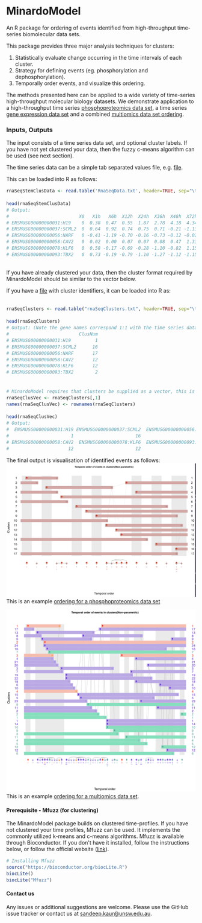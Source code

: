 # MinardoModel

An R package for ordering of events identified from high-throughput time-series biomolecular data sets.

This package provides three major analysis techniques for clusters:
1. Statistically evaluate change occurring in the time intervals of each cluster.
2. Strategy for defining events (eg. phosphorylation and dephosphorylation).  
3. Temporally order events, and visualize this ordering.

The methods presented here can be applied to a wide variety of time-series high-throughput molecular biology datasets. We demonstrate application to a high-throughput time series [phosphoproteomics data set](./phospho.md), a time series [gene expression data set](./ge.md) and a combined [multiomics data set ordering](./multiomics.md).

### Inputs, Outputs

The input consists of a time series data set, and optional cluster labels. If you have not yet clustered your data, then the fuzzy c-means algorithm can be used (see next section).

The time series data can be a simple tab separated values file, e.g. [file](./RnaSeqData.txt).

This can be loaded into R as follows:
```R
rnaSeqStemClusData <- read.table('RnaSeqData.txt', header=TRUE, sep="\t", row.names=1)

head(rnaSeqStemClusData)
# Output:
#                          X0   X1h   X6h  X12h  X24h  X36h  X48h  X72h
# ENSMUSG00000000031:H19    0  0.38  0.47  0.55  1.87  2.78  4.18  4.34
# ENSMUSG00000000037:SCML2  0  0.64  0.92  0.74  0.75  0.71 -0.21 -1.13
# ENSMUSG00000000056:NARF   0 -0.41 -1.19 -0.70 -0.16 -0.73 -0.12 -0.02
# ENSMUSG00000000058:CAV2   0  0.02  0.00  0.07  0.07  0.08  0.47  1.33
# ENSMUSG00000000078:KLF6   0  0.58 -0.17 -0.69 -0.28 -1.10 -0.82  1.15
# ENSMUSG00000000093:TBX2   0  0.73 -0.19 -0.79 -1.10 -1.27 -1.12 -1.15



```

If you have already clustered your data, then the cluster format required by MinardoModel should be similar to the vector below.

If you have a [file](./rnaSeqClusters.txt) with cluster identifiers, it can be loaded into R as:
```R

rnaSeqClusters <- read.table("rnaSeqClusters.txt", header=TRUE, sep="\t", row.names=1)

head(rnaSeqClusters)
# Output: (Note the gene names correspond 1:1 with the time series data file)
#                          ClusNum
# ENSMUSG00000000031:H19         1
# ENSMUSG00000000037:SCML2      16
# ENSMUSG00000000056:NARF       17
# ENSMUSG00000000058:CAV2       12
# ENSMUSG00000000078:KLF6       12
# ENSMUSG00000000093:TBX2        2


# MinardoModel requires that clusters be supplied as a vector, this is one way to convert:
rnaSeqClusVec <- rnaSeqClusters[,1]
names(rnaSeqClusVec) <- rownames(rnaSeqClusters)

head(rnaSeqClusVec)
# Output:
#  ENSMUSG00000000031:H19 ENSMUSG00000000037:SCML2  ENSMUSG00000000056:NARF
#                       1                       16                       17
# ENSMUSG00000000058:CAV2  ENSMUSG00000000078:KLF6  ENSMUSG00000000093:TBX2
#                      12                       12                        2

```


The final output is visualisation of identified events as follows:
![Event map and event sparkline](images/Humphrey/humphrey_ordered_rearranged.png)
This is an example [ordering for a phosphoproteomics data set](./phospho.md)

![Mfuzz clustering](images/Multiomics/combined_order.png)
This is an example [ordering for a multiomics data set](./multiomics.md).



#### Prerequisite - Mfuzz (for clustering)

The MinardoModel package builds on clustered time-profiles. If you have not clustered your time profiles, Mfuzz can be used. It implements the commonly utilized k-means and c-means algorithms. Mfuzz is available through Bioconductor. If you don't have it installed, follow the instructions below, or follow the official website ([link](https://doi.org/doi:10.18129/B9.bioc.Mfuzz)).

```R
# Installing Mfuzz
source("https://bioconductor.org/biocLite.R")
biocLite()
biocLite("Mfuzz")
```


#### Contact us

Any issues or additional suggestions are welcome. Please use the GitHub issue tracker or contact us at sandeep.kaur@unsw.edu.au.
